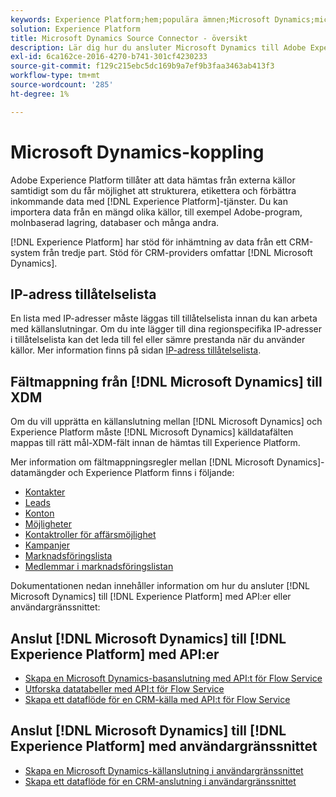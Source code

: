 ```yaml
---
keywords: Experience Platform;hem;populära ämnen;Microsoft Dynamics;microsoft dynamics;Dynamics
solution: Experience Platform
title: Microsoft Dynamics Source Connector - översikt
description: Lär dig hur du ansluter Microsoft Dynamics till Adobe Experience Platform med API:er eller användargränssnittet.
exl-id: 6ca162ce-2016-4270-b741-301cf4230233
source-git-commit: f129c215ebc5dc169b9a7ef9b3faa3463ab413f3
workflow-type: tm+mt
source-wordcount: '285'
ht-degree: 1%

---
```


# Microsoft Dynamics-koppling

Adobe Experience Platform tillåter att data hämtas från externa källor samtidigt som du får möjlighet att strukturera, etikettera och förbättra inkommande data med [!DNL Experience Platform]-tjänster. Du kan importera data från en mängd olika källor, till exempel Adobe-program, molnbaserad lagring, databaser och många andra.

[!DNL Experience Platform] har stöd för inhämtning av data från ett CRM-system från tredje part. Stöd för CRM-providers omfattar [!DNL Microsoft Dynamics].

## IP-adress tillåtelselista

En lista med IP-adresser måste läggas till tillåtelselista innan du kan arbeta med källanslutningar. Om du inte lägger till dina regionspecifika IP-adresser i tillåtelselista kan det leda till fel eller sämre prestanda när du använder källor. Mer information finns på sidan [IP-adress tillåtelselista](../../ip-address-allow-list.md).

## Fältmappning från [!DNL Microsoft Dynamics] till XDM

Om du vill upprätta en källanslutning mellan [!DNL Microsoft Dynamics] och Experience Platform måste [!DNL Microsoft Dynamics] källdatafälten mappas till rätt mål-XDM-fält innan de hämtas till Experience Platform.

Mer information om fältmappningsregler mellan [!DNL Microsoft Dynamics]-datamängder och Experience Platform finns i följande:

- [Kontakter](../adobe-applications/mapping/dynamics.md#contacts)
- [Leads](../adobe-applications/mapping/dynamics.md#leads)
- [Konton](../adobe-applications/mapping/dynamics.md#accounts)
- [Möjligheter](../adobe-applications/mapping/dynamics.md#opportunities)
- [Kontaktroller för affärsmöjlighet](../adobe-applications/mapping/dynamics.md#opportunity-contact-roles)
- [Kampanjer](../adobe-applications/mapping/dynamics.md#campaigns)
- [Marknadsföringslista](../adobe-applications/mapping/dynamics.md#marketing-list)
- [Medlemmar i marknadsföringslistan](../adobe-applications/mapping/dynamics.md#marketing-list-members)

Dokumentationen nedan innehåller information om hur du ansluter [!DNL Microsoft Dynamics] till [!DNL Experience Platform] med API:er eller användargränssnittet:

## Anslut [!DNL Microsoft Dynamics] till [!DNL Experience Platform] med API:er

- [Skapa en Microsoft Dynamics-basanslutning med API:t för Flow Service](../../tutorials/api/create/crm/ms-dynamics.md)
- [Utforska datatabeller med API:t för Flow Service](../../tutorials/api/explore/tabular.md)
- [Skapa ett dataflöde för en CRM-källa med API:t för Flow Service](../../tutorials/api/collect/crm.md)

## Anslut [!DNL Microsoft Dynamics] till [!DNL Experience Platform] med användargränssnittet

- [Skapa en Microsoft Dynamics-källanslutning i användargränssnittet](../../tutorials/ui/create/crm/dynamics.md)
- [Skapa ett dataflöde för en CRM-anslutning i användargränssnittet](../../tutorials/ui/dataflow/crm.md)
